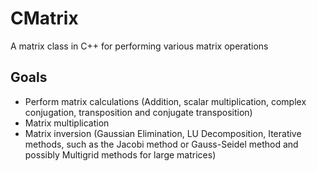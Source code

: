 # CMatrix
A matrix class in C++ for performing various matrix operations

## Goals

- Perform matrix calculations (Addition, scalar multiplication, complex conjugation, transposition and conjugate transposition)
- Matrix multiplication
- Matrix inversion (Gaussian Elimination, LU Decomposition, Iterative methods, such as the Jacobi method or Gauss-Seidel method and possibly Multigrid methods for large matrices)
